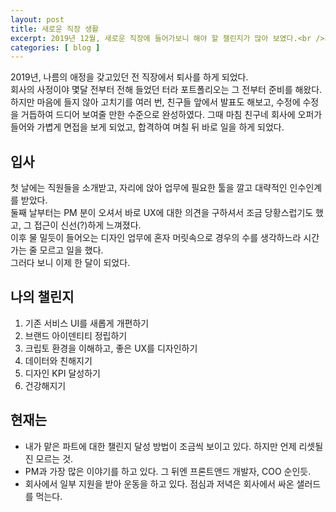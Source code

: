 ```yaml
---
layout: post
title: 새로운 직장 생활
excerpt: 2019년 12월, 새로운 직장에 들어가보니 해야 할 챌린지가 많아 보였다.<br />과연 잘 해낼 수 있을까?
categories: [ blog ]
---
```


2019년, 나름의 애정을 갖고있던 전 직장에서 퇴사를 하게 되었다.<br />
회사의 사정이야 몇달 전부터 전해 들었던 터라 포트폴리오는 그 전부터 준비를 해왔다.<br />
하지만 마음에 들지 않아 고치기를 여러 번, 친구들 앞에서 발표도 해보고, 수정에 수정을 거듭하여 드디어 보여줄 만한 수준으로 완성하였다. 그때 마침 친구네 회사에 오퍼가 들어와 가볍게 면접을 보게 되었고, 합격하여 며칠 뒤 바로 일을 하게 되었다.

## 입사

첫 날에는 직원들을 소개받고, 자리에 앉아 업무에 필요한 툴을 깔고 대략적인 인수인계를 받았다.<br />
둘째 날부터는 PM 분이 오셔서 바로 UX에 대한 의견을 구하셔서 조금 당황스럽기도 했고, 그 접근이 신선(?)하게 느껴졌다.<br />
이후 물 밀듯이 들어오는 디자인 업무에 혼자 머릿속으로 경우의 수를 생각하느라 시간 가는 줄 모르고 일을 했다.<br />
그러다 보니 이제 한 달이 되었다.

## 나의 챌린지

1. 기존 서비스 UI를 새롭게 개편하기
2. 브랜드 아이덴티티 정립하기
3. 크립토 환경을 이해하고, 좋은 UX를 디자인하기
4. 데이터와 친해지기
5. 디자인 KPI 달성하기
6. 건강해지기

## 현재는

- 내가 맡은 파트에 대한 챌린지 달성 방법이 조금씩 보이고 있다. 하지만 언제 리셋될 진 모르는 것.
- PM과 가장 많은 이야기를 하고 있다. 그 뒤엔 프론트앤드 개발자, COO 순인듯.
- 회사에서 일부 지원을 받아 운동을 하고 있다. 점심과 저녁은 회사에서 싸온 샐러드를 먹는다.
